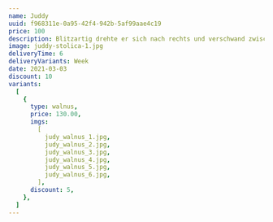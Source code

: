 ```yaml
---
name: Juddy
uuid: f968311e-0a95-42f4-942b-5af99aae4c19
price: 100
description: Blitzartig drehte er sich nach rechts und verschwand zwischen den beiden Gebäuden. Beinahe wäre er dabei über den umgestürzten Mülleimer gefallen, der mitten im Weg lag. Er versuchte, sich in der Dunkelheit seinen Weg zu ertasten und erstarrte.Anscheinend gab es keinen anderen Ausweg aus diesem kleinen Hof als den Durchgang, durch den er gekommen war. Die Schritte wurden lauter und lauter, er sah eine dunkle Gestalt um die Ecke biegen. Fieberhaft irrten seine Augen durch die nächtliche Dunkelheit und suchten einen Ausweg.
image: juddy-stolica-1.jpg
deliveryTime: 6
deliveryVariants: Week
date: 2021-03-03
discount: 10
variants:
  [
    {
      type: walnus,
      price: 130.00,
      imgs:
        [
          judy_walnus_1.jpg,
          judy_walnus_2.jpg,
          judy_walnus_3.jpg,
          judy_walnus_4.jpg,
          judy_walnus_5.jpg,
          judy_walnus_6.jpg,
        ],
      discount: 5,
    },
  ]
---
```

